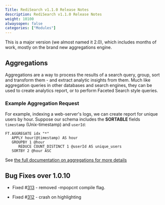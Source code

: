 ```yaml
---
Title: RediSearch v1.1.0 Release Notes
description: RediSearch v1.1.0 Release Notes
weight: 10100
alwaysopen: false
categories: ["Modules"]
---
```

This is a major version (we almost named it 2.0), which includes months of work, mostly on the brand new aggregations engine. 

## Aggregations 

Aggregations are a way to process the results of a search query, group, sort and transform them - and extract analytic insights from them. Much like aggregation queries in other databases and search engines, they can be used to create analytics report, or to perform Faceted Search style queries.


### Example Aggregation Request

For example, indexing a web-server's logs, we can create report for unique users by hour. Suppose our schema includes the **SORTABLE** fields `timestamp` (Unix-timestamp) and `userId`:

```
FT.AGGREGATE idx "*" 
   APPLY hour(@timestamp) AS hour
   GROUPBY 1 @hour
      REDUCE COUNT_DISTINCT 1 @userId AS unique_users
   SORTBY 2 @hour ASC
```

See [the full documentation on aggregations for more details](http://redisearch.io/Aggregations/)

## Bug Fixes over 1.0.10

* Fixed #[313](https://github.com/RediSearch/RediSearch/issues/313) - removed -mpopcnt compile flag.

* Fixed #[312](https://github.com/RediSearch/RediSearch/issues/312) - crash on highlighting


